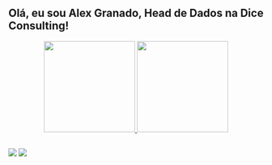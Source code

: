 ## Olá, eu sou Alex Granado, Head de Dados na Dice Consulting!
<div align="center">
  <a href="https://github.com/alex-granado-dicecosnulting">
  <img height="180em" src="https://github-readme-stats.vercel.app/api?username=alex-granado-diceconsulting&show_icons=true&theme=react&include_all_commits=true&count_private=true"/>
  <img height="180em" src="https://github-readme-stats.vercel.app/api/top-langs/?username=alex-granado-diceconsulting&layout=compact&langs_count=7&theme=react"/>
</div>

  
  ##
 
<div> 
  <a href = "mailto:alex.granado@diceconsulting.com.br"><img src="https://img.shields.io/badge/-Gmail-%23333?style=for-the-badge&logo=gmail&logoColor=white" target="_blank"></a>
  <a href="https://www.linkedin.com/in/alex-granado-5649946b" target="_blank"><img src="https://img.shields.io/badge/-LinkedIn-%230077B5?style=for-the-badge&logo=linkedin&logoColor=white" target="_blank"></a> 
 
</div>
